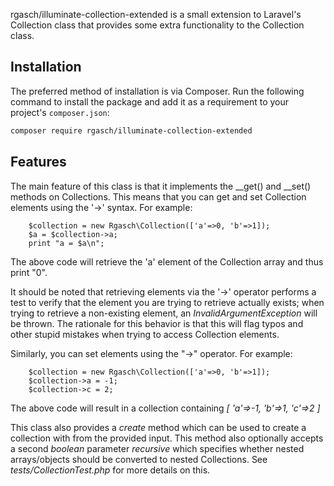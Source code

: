 
rgasch/illuminate-collection-extended is a small extension to Laravel's Collection class 
that provides some extra functionality to the Collection class.

## Installation

The preferred method of installation is via Composer. Run the following
command to install the package and add it as a requirement to your project's
`composer.json`:

```bash
composer require rgasch/illuminate-collection-extended
```

## Features

The main feature of this class is that it implements the __get() and __set() 
methods on Collections. This means that you can get and set Collection elements 
using the '->' syntax. For example: 

```
    $collection = new Rgasch\Collection(['a'=>0, 'b'=>1]);
    $a = $collection->a;
    print "a = $a\n";
```

The above code will retrieve the 'a' element of the Collection array and thus print "0".

It should be noted that retrieving elements via the '->' operator performs a test to 
verify that the element you are trying to retrieve actually exists; when trying to 
retrieve a non-existing element, an *InvalidArgumentException* will be thrown. The
rationale for this behavior is that this will flag typos and other stupid mistakes 
when trying to access Collection elements. 

Similarly, you can set elements using the "->" operator. For example: 

```
    $collection = new Rgasch\Collection(['a'=>0, 'b'=>1]);
    $collection->a = -1;
    $collection->c = 2;
```

The above code will result in a collection containing *[ 'a'=>-1, 'b'=>1, 'c'=>2 ]*

This class also provides a *create* method which can be used to create a collection with 
from the provided input. This method also optionally accepts a second *boolean* parameter 
*recursive* which specifies whether nested arrays/objects should be converted to nested 
Collections. See *tests/CollectionTest.php* for more details on this.

